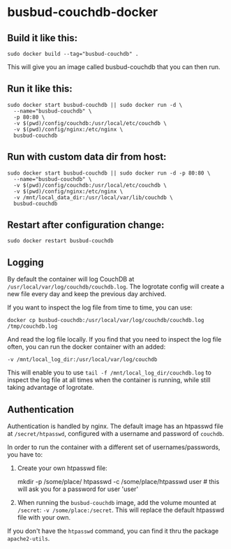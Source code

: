 # busbud-couchdb-docker

## Build it like this:

    sudo docker build --tag="busbud-couchdb" .

This will give you an image called busbud-couchdb that you can then run.

## Run it like this:

    sudo docker start busbud-couchdb || sudo docker run -d \
      --name="busbud-couchdb" \
      -p 80:80 \
      -v $(pwd)/config/couchdb:/usr/local/etc/couchdb \
      -v $(pwd)/config/nginx:/etc/nginx \
      busbud-couchdb

## Run with custom data dir from host:

    sudo docker start busbud-couchdb || sudo docker run -d -p 80:80 \
      --name="busbud-couchdb" \
      -v $(pwd)/config/couchdb:/usr/local/etc/couchdb \
      -v $(pwd)/config/nginx:/etc/nginx \
      -v /mnt/local_data_dir:/usr/local/var/lib/couchdb \
      busbud-couchdb

## Restart after configuration change:

    sudo docker restart busbud-couchdb

## Logging
By default the container will log CouchDB at `/usr/local/var/log/couchdb/couchdb.log`. The logrotate config will create a new file every day and keep the previous day archived.

If you want to inspect the log file from time to time, you can use:

    docker cp busbud-couchdb:/usr/local/var/log/couchdb/couchdb.log /tmp/couchdb.log

And read the log file locally. If you find that you need to inspect the log file often, you can run the docker container with an added:

    -v /mnt/local_log_dir:/usr/local/var/log/couchdb

This will enable you to use `tail -f /mnt/local_log_dir/couchdb.log` to inspect the log file at all times when the container is running, while still taking advantage of logrotate.

## Authentication
Authentication is handled by nginx. The default image has an htpasswd file at `/secret/htpasswd`, configured with a username and password of `couchdb`.

In order to run the container with a different set of usernames/passwords, you have to:

1. Create your own htpasswd file:

    mkdir -p /some/place/
    htpasswd -c /some/place/htpasswd user # this will ask you for a password for user 'user'

2. When running the `busbud-couchdb` image, add the volume mounted at `/secret`: `-v /some/place:/secret`. This will replace the default htpasswd file with your own.

If you don't have the `htpasswd` command, you can find it thru the package `apache2-utils`.
